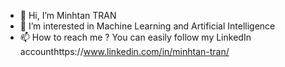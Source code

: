 - 👋 Hi, I’m Minhtan TRAN
- 👀 I’m interested in Machine Learning and Artificial Intelligence
- 📫 How to reach me ? You can easily follow my LinkedIn accounthttps://www.linkedin.com/in/minhtan-tran/
